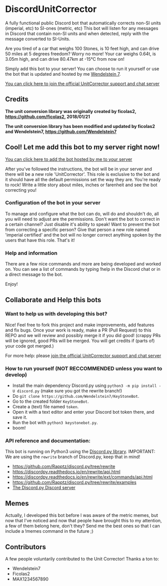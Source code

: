 # DiscordUnitCorrector
A fully functional public Discord bot that automatically corrects non-SI units (imperial, etc) to SI-ones (metric, etc)
This bot will listen for any messages in Discord that contain non-SI units and when detected, reply with the message converted to SI-Units.

Are you tired of a car that weighs 100 Stones, is 10 feet high, and can drive 50 miles at 5 degrees freedom?
Worry no more! Your car weighs 0.64t, is 3.05m high, and can drive 80.47km at -15°C from now on!

Simply add this bot to your server! You can choose to run it yourself or use the bot that is updated and hosted by me [Wendelstein 7](https://github.com/Wendelstein7).

[You can click here to join the official UnitCorrector support and chat server](https://discord.gg/qzaVppN)

## Credits

**The unit conversion library was originally created by ficolas2, https://github.com/ficolas2, 2018/01/21**

**The unit conversion library has been modified and updated by ficolas2 and Wendelstein7, https://github.com/Wendelstein7**

## Cool! Let me add this bot to my server right now!

[You can click here to add the bot hosted by me to your server](https://discordapp.com/oauth2/authorize?client_id=405724335525855232&scope=bot&permissions=67619905)

After you've followed the instructions, the bot will be in your server and there will be a new role 'UnitCorrector'. This role is exclusive to the bot and it should have all the default permissions set the way they are.
You're ready to rock! Write a little story about miles, inches or farenheit and see the bot correcting you!

### Configuration of the bot in your server

To manage and configure what the bot can do, will do and shouldn't do, all you will need to adjust are the permissions.
Don't want the bot to correct in a certain channel? Just disable it's ability to speak!
Want to prevent the bot from correcting a specific person? Give that person a new role named 'imperial certified' and the bot will no longer correct anything spoken by the users that have this role.
That's it!

### Help and information

There are a few nice commands and more are being developed and worked on.
You can see a list of commands by typing !help in the Discord chat or in a direct message to the bot.

Enjoy!

## Collaborate and Help this bots

### Want to help us with developing this bot?

Nice! Feel free to fork this project and make improvements, add features and fix bugs. Once your work is ready, make a PR (Pull Request) to this REPO and we will review and possibly merge it if you did good!
(crappy PRs will be ignored, good PRs will be merged. You will get credits if (parts of) your code got merged.)

For more help: please [join the official UnitCorrector support and chat server](https://discord.gg/qzaVppN)

### How to run yourself (NOT RECCOMMENDED unless you want to develop)
* Install the main dependency Discord.py using `python3 -m pip install -U discord.py` (make sure you got the rewrite branch!)
* Do `git clone https://github.com/Wendelstein7/KeyStoneBot`.
* Go to the created folder `KeyStoneBot`.
* Create a (text) file named `token`.
* Open it with a text editor and enter your Discord bot token there, and save it.
* Run the bot with `python3 keystonebot.py`.
* boom!

### API reference and documentation:
This bot is running on Python3 using the [Discord.py library](https://github.com/Rapptz/discord.py/tree/rewrite).
IMPORTANT: We are using the `rewrite` branch of Discord.py, keep that in mind!
* https://github.com/Rapptz/discord.py/tree/rewrite
* https://discordpy.readthedocs.io/en/rewrite/api.html
* https://discordpy.readthedocs.io/en/rewrite/ext/commands/api.html
* https://github.com/Rapptz/discord.py/tree/rewrite/examples
* [The Discord.py Discord server](https://discordapp.com/invite/r3sSKJJ)


## Memes

Actually, I developed this bot before I was aware of the metric memes, but now that I've noticed and now that people have brought this to my attention, a few of them belong here, don't they? Send me the best ones so that I can include a !memes command in the future ;)

## Contributors
A few people voluntarily contributed to the Unit Corrector! Thanks a ton to:
* Wendelstein7
* Ficolas2
* MAX1234567890
